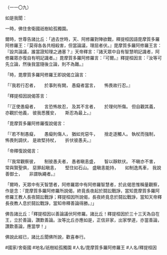 （一一〇九）

如是我聞：

一時，佛住舍衛國祇樹給孤獨園。

爾時，世尊告諸比丘：「過去世時，天、阿修羅對陣欲戰，釋提桓因語毘摩質多羅阿修羅王：『莫得各各共相殺害，但當論議，理屈者伏。』毘摩質多羅阿修羅王言：『設共論議，誰當證知理之通塞？』天帝釋言：『諸天眾中自有智慧明記識者，阿修羅眾亦復自有明記識者。』毘摩質多羅阿修羅言：『可爾。』釋提桓因言：『汝等可先立論，然後我當隨後立論，則不為難。』

「時，毘摩質多羅阿修羅王即說偈立論言：

「『我若行忍者，　　於事則有闕，
愚癡者當言，　　怖畏故行忍。』

「釋提桓因說偈答言：

「『正使愚癡者，　　言恐怖故忍，
及其不言者，　　於理何所傷。
但自觀其義，　　亦觀於他義，
彼我悉獲安，　　斯忍為最上。』

「毘摩質多羅阿修羅復說偈言：

「『若不制愚癡，　　愚癡則傷人，
猶如兇惡牛，　　捨走逐觸人。
執杖而強制，　　怖畏則調伏，
是故堅持杖，　　折伏彼愚夫。』

「帝釋復說偈言：

「『我常觀察彼，　　制彼愚夫者，
愚者瞋恚盛，　　智以靜默伏。
不瞋亦不害，　　常與賢聖俱，
惡罪起瞋恚，　　堅住如石山。
盛瞋恚能持，　　如制逸馬車，
我說善御士，　　非謂執繩者。』

「爾時，天眾中有天智慧者，阿修羅眾中有阿修羅智慧者，於此偈思惟稱量觀察，作是念：『毘摩質多羅阿修羅所說偈，終竟長夜起於鬪訟戰諍，當知毘摩質多羅阿修羅王教人長夜鬪訟戰諍；釋提桓因所說偈，長夜終竟息於鬪訟戰諍，當知天帝釋長夜教人息於鬪訟戰諍，當知帝釋善論得勝。』」

佛告諸比丘：「釋提桓因以善論議伏阿修羅。諸比丘！釋提桓因於三十三天為自在王，立於善論，讚歎善論。汝等比丘亦應如是，正信非家，出家學道，亦當善論，讚歎善論，應當學！」

佛說此經已，諸比丘聞佛所說，歡喜奉行。

#國家/舍衛國
#地名/祇樹給孤獨園
#人名/毘摩質多羅阿修羅王
#人名/釋提桓因
